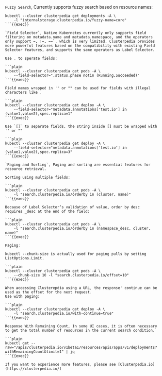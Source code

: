 `Fuzzy Search`, Currently supports fuzzy search based on resource names:

```plain
kubectl --cluster clusterpedia get deployments -A \
    -l "internalstorage.clusterpedia.io/fuzzy-name=core"
```{{exec}}

`Field Selector`, Native Kubernetes currently only supports field filtering on metadata.name and metadata.namespace, and the operators only support =, !=, ==`, which is very limited. Clusterpedia provides more powerful features based on the compatibility with existing Field Selector features, and supports the same operators as Label Selector.

Use . to sperate fields:

```plain
kubectl --cluster clusterpedia get pods -A \
    --field-selector=".status.phase notin (Running,Succeeded)"
```{{exec}}

Field names wrapped in '' or "" can be used for fields with illegal characters like .

```plain
kubectl --cluster clusterpedia get deploy -A \
    --field-selector="metadata.annotations['test.io'] in (value1,value2),spec.replica=1"
```{{exec}}

Use `[]` to separate fields, the string inside [] must be wrapped with '' or ""

```plain
kubectl --cluster clusterpedia get deploy -A \
    --field-selector="metadata.annotations['test.io'] in (value1,value2),spec.replica=3"
```{{exec}}

`Paging and Sorting`, Paging and sorting are essential features for resource retrieval.

Sorting using multiple fields:

```plain
kubectl --cluster clusterpedia get pods -A \
    -l "search.clusterpedia.io/orderby in (cluster, name)"
```{{exec}}

Because of Label Selector’s validation of value, order by desc requires _desc at the end of the field:

```plain
kubectl --cluster clusterpedia get pods -A \
    -l "search.clusterpedia.io/orderby in (namespace_desc, cluster, name)"
```{{exec}}

Paging:

kubectl --chunk-size is actually used for paging pulls by setting ListOptions.Limit.

```plain
kubectl --cluster clusterpedia get pods -A \
    --chunk-size 10 -l "search.clusterpedia.io/offset=10"
```{{exec}}

When accessing Clusterepdia using a URL, the response' continue can be used as the offset for the next request.
Use with paging:

```plain
kubectl --cluster clusterpedia get deploy -A \
    -l "search.clusterpedia.io/with-continue=true"
```{{exec}}

Response With Remaining Count, In some UI cases, it is often necessary to get the total number of resources in the current search condition.

```plain
kubectl get --raw="/apis/clusterpedia.io/v1beta1/resources/apis/apps/v1/deployments?withRemainingCount&limit=1" | jq
```{{exec}}

If you want to experience more features, please see [Clusterpedia.io](https://clusterpedia.io/)
